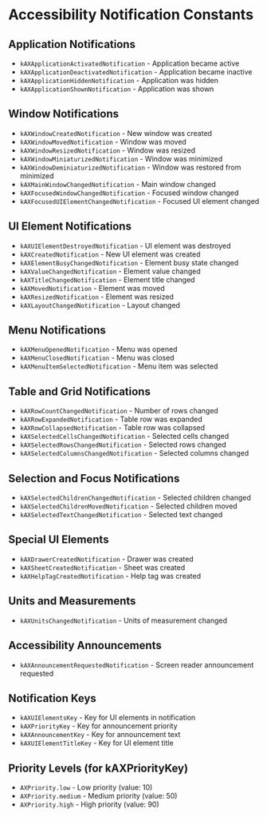 # Accessibility Notification Constants

## Application Notifications
- `kAXApplicationActivatedNotification` - Application became active
- `kAXApplicationDeactivatedNotification` - Application became inactive
- `kAXApplicationHiddenNotification` - Application was hidden
- `kAXApplicationShownNotification` - Application was shown

## Window Notifications
- `kAXWindowCreatedNotification` - New window was created
- `kAXWindowMovedNotification` - Window was moved
- `kAXWindowResizedNotification` - Window was resized
- `kAXWindowMiniaturizedNotification` - Window was minimized
- `kAXWindowDeminiaturizedNotification` - Window was restored from minimized
- `kAXMainWindowChangedNotification` - Main window changed
- `kAXFocusedWindowChangedNotification` - Focused window changed
- `kAXFocusedUIElementChangedNotification` - Focused UI element changed

## UI Element Notifications
- `kAXUIElementDestroyedNotification` - UI element was destroyed
- `kAXCreatedNotification` - New UI element was created
- `kAXElementBusyChangedNotification` - Element busy state changed
- `kAXValueChangedNotification` - Element value changed
- `kAXTitleChangedNotification` - Element title changed
- `kAXMovedNotification` - Element was moved
- `kAXResizedNotification` - Element was resized
- `kAXLayoutChangedNotification` - Layout changed

## Menu Notifications
- `kAXMenuOpenedNotification` - Menu was opened
- `kAXMenuClosedNotification` - Menu was closed
- `kAXMenuItemSelectedNotification` - Menu item was selected

## Table and Grid Notifications
- `kAXRowCountChangedNotification` - Number of rows changed
- `kAXRowExpandedNotification` - Table row was expanded
- `kAXRowCollapsedNotification` - Table row was collapsed
- `kAXSelectedCellsChangedNotification` - Selected cells changed
- `kAXSelectedRowsChangedNotification` - Selected rows changed
- `kAXSelectedColumnsChangedNotification` - Selected columns changed

## Selection and Focus Notifications
- `kAXSelectedChildrenChangedNotification` - Selected children changed
- `kAXSelectedChildrenMovedNotification` - Selected children moved
- `kAXSelectedTextChangedNotification` - Selected text changed

## Special UI Elements
- `kAXDrawerCreatedNotification` - Drawer was created
- `kAXSheetCreatedNotification` - Sheet was created
- `kAXHelpTagCreatedNotification` - Help tag was created

## Units and Measurements
- `kAXUnitsChangedNotification` - Units of measurement changed

## Accessibility Announcements
- `kAXAnnouncementRequestedNotification` - Screen reader announcement requested

## Notification Keys
- `kAXUIElementsKey` - Key for UI elements in notification
- `kAXPriorityKey` - Key for announcement priority
- `kAXAnnouncementKey` - Key for announcement text
- `kAXUIElementTitleKey` - Key for UI element title

## Priority Levels (for kAXPriorityKey)
- `AXPriority.low` - Low priority (value: 10)
- `AXPriority.medium` - Medium priority (value: 50)
- `AXPriority.high` - High priority (value: 90)
